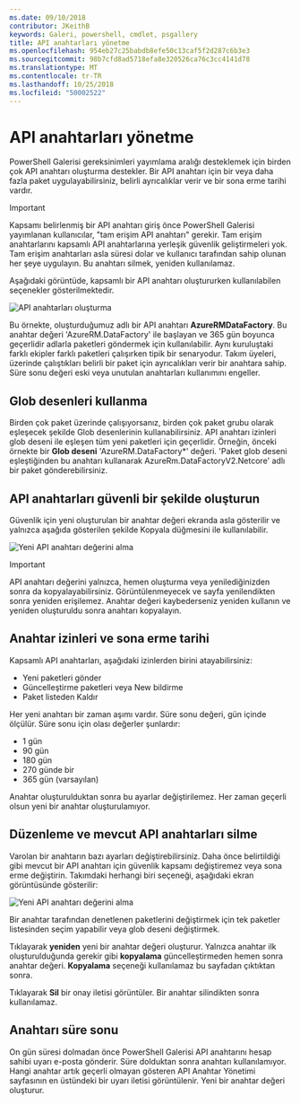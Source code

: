 ```yaml
---
ms.date: 09/10/2018
contributor: JKeithB
keywords: Galeri, powershell, cmdlet, psgallery
title: API anahtarları yönetme
ms.openlocfilehash: 954eb27c25babdb8efe50c13caf5f2d287c6b3e3
ms.sourcegitcommit: 98b7cfd8ad5718efa8e320526ca76c3cc4141d78
ms.translationtype: MT
ms.contentlocale: tr-TR
ms.lasthandoff: 10/25/2018
ms.locfileid: "50002522"
---
```

# <a name="managing-api-keys"></a>API anahtarları yönetme

PowerShell Galerisi gereksinimleri yayımlama aralığı desteklemek için birden çok API anahtarı oluşturma destekler. Bir API anahtarı için bir veya daha fazla paket uygulayabilirsiniz, belirli ayrıcalıklar verir ve bir sona erme tarihi vardır.

> [!IMPORTANT]
> Kapsamı belirlenmiş bir API anahtarı giriş önce PowerShell Galerisi yayımlanan kullanıcılar, "tam erişim API anahtarı" gerekir. Tam erişim anahtarlarını kapsamlı API anahtarlarına yerleşik güvenlik geliştirmeleri yok. Tam erişim anahtarları asla süresi dolar ve kullanıcı tarafından sahip olunan her şeye uygulayın. Bu anahtarı silmek, yeniden kullanılamaz.

Aşağıdaki görüntüde, kapsamlı bir API anahtarı oluştururken kullanılabilen seçenekler gösterilmektedir.

![API anahtarları oluşturma](../../Images/PSGallery_KeyScoped.png)

Bu örnekte, oluşturduğumuz adlı bir API anahtarı **AzureRMDataFactory**. Bu anahtar değeri 'AzureRM.DataFactory' ile başlayan ve 365 gün boyunca geçerlidir adlarla paketleri göndermek için kullanılabilir. Aynı kuruluştaki farklı ekipler farklı paketleri çalışırken tipik bir senaryodur. Takım üyeleri, üzerinde çalıştıkları belirli bir paket için ayrıcalıkları verir bir anahtara sahip.
Süre sonu değeri eski veya unutulan anahtarları kullanımını engeller.

## <a name="using-glob-patterns"></a>Glob desenleri kullanma

Birden çok paket üzerinde çalışıyorsanız, birden çok paket grubu olarak eşleşecek şekilde Glob desenlerinin kullanabilirsiniz. API anahtarı izinleri glob deseni ile eşleşen tüm yeni paketleri için geçerlidir. Örneğin, önceki örnekte bir **Glob deseni** 'AzureRM.DataFactory*' değeri. 'Paket glob deseni eşleştiğinden bu anahtarı kullanarak AzureRm.DataFactoryV2.Netcore' adlı bir paket gönderebilirsiniz.

## <a name="create-api-keys-securely"></a>API anahtarları güvenli bir şekilde oluşturun

Güvenlik için yeni oluşturulan bir anahtar değeri ekranda asla gösterilir ve yalnızca aşağıda gösterilen şekilde Kopyala düğmesini ile kullanılabilir.

![Yeni API anahtarı değerini alma](../../Images/PSGallery_CopyCreatedKey.png)

> [!IMPORTANT]
> API anahtarı değerini yalnızca, hemen oluşturma veya yenilediğinizden sonra da kopyalayabilirsiniz. Görüntülenmeyecek ve sayfa yenilendikten sonra yeniden erişilemez. Anahtar değeri kaybederseniz yeniden kullanın ve yeniden oluşturuldu sonra anahtarı kopyalayın.

## <a name="key-permissions-and-expiration"></a>Anahtar izinleri ve sona erme tarihi

Kapsamlı API anahtarları, aşağıdaki izinlerden birini atayabilirsiniz:

- Yeni paketleri gönder
- Güncelleştirme paketleri veya New bildirme
- Paket listeden Kaldır

Her yeni anahtarı bir zaman aşımı vardır. Süre sonu değeri, gün içinde ölçülür. Süre sonu için olası değerler şunlardır:

- 1 gün
- 90 gün
- 180 gün
- 270 günde bir
- 365 gün (varsayılan)

Anahtar oluşturulduktan sonra bu ayarlar değiştirilemez. Her zaman geçerli olsun yeni bir anahtar oluşturulamıyor.

## <a name="editing-and-deleting-existing-api-keys"></a>Düzenleme ve mevcut API anahtarları silme

Varolan bir anahtarın bazı ayarları değiştirebilirsiniz. Daha önce belirtildiği gibi mevcut bir API anahtarı için güvenlik kapsamı değiştiremez veya sona erme değiştirin. Takımdaki herhangi biri seçeneği, aşağıdaki ekran görüntüsünde gösterilir:

![Yeni API anahtarı değerini alma](../../Images/PSGallery_EditAPIKey.png)

Bir anahtar tarafından denetlenen paketlerini değiştirmek için tek paketler listesinden seçim yapabilir veya glob deseni değiştirmek.

Tıklayarak **yeniden** yeni bir anahtar değeri oluşturur. Yalnızca anahtar ilk oluşturulduğunda gerekir gibi **kopyalama** güncelleştirmeden hemen sonra anahtar değeri. **Kopyalama** seçeneği kullanılamaz bu sayfadan çıktıktan sonra.

Tıklayarak **Sil** bir onay iletisi görüntüler. Bir anahtar silindikten sonra kullanılamaz.

## <a name="key-expiration"></a>Anahtarı süre sonu

On gün süresi dolmadan önce PowerShell Galerisi API anahtarını hesap sahibi uyarı e-posta gönderir. Süre dolduktan sonra anahtarı kullanılamıyor. Hangi anahtar artık geçerli olmayan gösteren API Anahtar Yönetimi sayfasının en üstündeki bir uyarı iletisi görüntülenir. Yeni bir anahtar değeri oluşturur.
